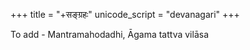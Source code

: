 +++
title = "+सङ्ग्रहः"
unicode_script = "devanagari"
+++

To add - Mantramahodadhi, Āgama tattva vilāsa
